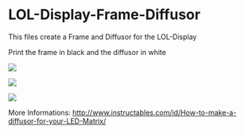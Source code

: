 LOL-Display-Frame-Diffusor
==========================

This files create a Frame and Diffusor for the LOL-Display

Print the frame in black and the diffusor in white


<a target="_blank"><img src="http://img5.fotos-hochladen.net/uploads/img2014122803hzc8a0vb6j.jpg" border="0"></a>

<a target="_blank"><img src="http://img5.fotos-hochladen.net/uploads/img2014122816vk1iqt70u9.jpg" border="0"></a>

<a target="_blank"><img src="http://img5.fotos-hochladen.net/uploads/mtp8260a000ev6qybw1at.jpg" border="0"></a>

More Informations: http://www.instructables.com/id/How-to-make-a-diffusor-for-your-LED-Matrix/
